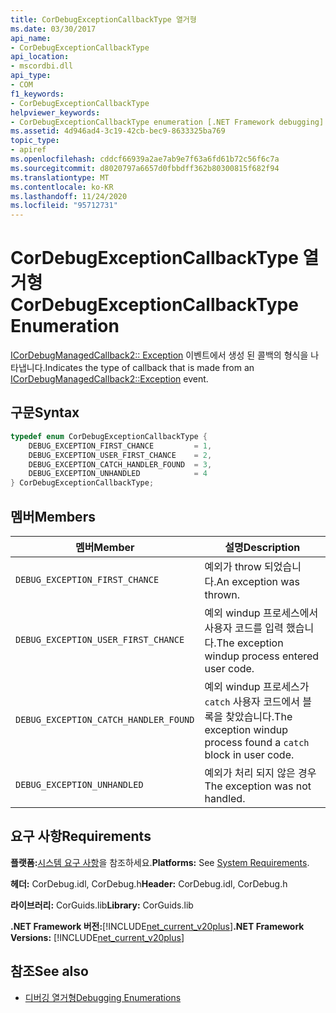 ```yaml
---
title: CorDebugExceptionCallbackType 열거형
ms.date: 03/30/2017
api_name:
- CorDebugExceptionCallbackType
api_location:
- mscordbi.dll
api_type:
- COM
f1_keywords:
- CorDebugExceptionCallbackType
helpviewer_keywords:
- CorDebugExceptionCallbackType enumeration [.NET Framework debugging]
ms.assetid: 4d946ad4-3c19-42cb-bec9-8633325ba769
topic_type:
- apiref
ms.openlocfilehash: cddcf66939a2ae7ab9e7f63a6fd61b72c56f6c7a
ms.sourcegitcommit: d8020797a6657d0fbbdff362b80300815f682f94
ms.translationtype: MT
ms.contentlocale: ko-KR
ms.lasthandoff: 11/24/2020
ms.locfileid: "95712731"
---
```

# <a name="cordebugexceptioncallbacktype-enumeration"></a><span data-ttu-id="1236d-102">CorDebugExceptionCallbackType 열거형</span><span class="sxs-lookup"><span data-stu-id="1236d-102">CorDebugExceptionCallbackType Enumeration</span></span>

<span data-ttu-id="1236d-103">[ICorDebugManagedCallback2:: Exception](icordebugmanagedcallback2-exception-method.md) 이벤트에서 생성 된 콜백의 형식을 나타냅니다.</span><span class="sxs-lookup"><span data-stu-id="1236d-103">Indicates the type of callback that is made from an [ICorDebugManagedCallback2::Exception](icordebugmanagedcallback2-exception-method.md) event.</span></span>  
  
## <a name="syntax"></a><span data-ttu-id="1236d-104">구문</span><span class="sxs-lookup"><span data-stu-id="1236d-104">Syntax</span></span>  
  
```cpp  
typedef enum CorDebugExceptionCallbackType {  
    DEBUG_EXCEPTION_FIRST_CHANCE         = 1,  
    DEBUG_EXCEPTION_USER_FIRST_CHANCE    = 2,  
    DEBUG_EXCEPTION_CATCH_HANDLER_FOUND  = 3,  
    DEBUG_EXCEPTION_UNHANDLED            = 4  
} CorDebugExceptionCallbackType;  
```  
  
## <a name="members"></a><span data-ttu-id="1236d-105">멤버</span><span class="sxs-lookup"><span data-stu-id="1236d-105">Members</span></span>  
  
|<span data-ttu-id="1236d-106">멤버</span><span class="sxs-lookup"><span data-stu-id="1236d-106">Member</span></span>|<span data-ttu-id="1236d-107">설명</span><span class="sxs-lookup"><span data-stu-id="1236d-107">Description</span></span>|  
|------------|-----------------|  
|`DEBUG_EXCEPTION_FIRST_CHANCE`|<span data-ttu-id="1236d-108">예외가 throw 되었습니다.</span><span class="sxs-lookup"><span data-stu-id="1236d-108">An exception was thrown.</span></span>|  
|`DEBUG_EXCEPTION_USER_FIRST_CHANCE`|<span data-ttu-id="1236d-109">예외 windup 프로세스에서 사용자 코드를 입력 했습니다.</span><span class="sxs-lookup"><span data-stu-id="1236d-109">The exception windup process entered user code.</span></span>|  
|`DEBUG_EXCEPTION_CATCH_HANDLER_FOUND`|<span data-ttu-id="1236d-110">예외 windup 프로세스가 `catch` 사용자 코드에서 블록을 찾았습니다.</span><span class="sxs-lookup"><span data-stu-id="1236d-110">The exception windup process found a `catch` block in user code.</span></span>|  
|`DEBUG_EXCEPTION_UNHANDLED`|<span data-ttu-id="1236d-111">예외가 처리 되지 않은 경우</span><span class="sxs-lookup"><span data-stu-id="1236d-111">The exception was not handled.</span></span>|  
  
## <a name="requirements"></a><span data-ttu-id="1236d-112">요구 사항</span><span class="sxs-lookup"><span data-stu-id="1236d-112">Requirements</span></span>  

 <span data-ttu-id="1236d-113">**플랫폼:**[시스템 요구 사항](../../get-started/system-requirements.md)을 참조하세요.</span><span class="sxs-lookup"><span data-stu-id="1236d-113">**Platforms:** See [System Requirements](../../get-started/system-requirements.md).</span></span>  
  
 <span data-ttu-id="1236d-114">**헤더:** CorDebug.idl, CorDebug.h</span><span class="sxs-lookup"><span data-stu-id="1236d-114">**Header:** CorDebug.idl, CorDebug.h</span></span>  
  
 <span data-ttu-id="1236d-115">**라이브러리:** CorGuids.lib</span><span class="sxs-lookup"><span data-stu-id="1236d-115">**Library:** CorGuids.lib</span></span>  
  
 <span data-ttu-id="1236d-116">**.NET Framework 버전:**[!INCLUDE[net_current_v20plus](../../../../includes/net-current-v20plus-md.md)]</span><span class="sxs-lookup"><span data-stu-id="1236d-116">**.NET Framework Versions:** [!INCLUDE[net_current_v20plus](../../../../includes/net-current-v20plus-md.md)]</span></span>  
  
## <a name="see-also"></a><span data-ttu-id="1236d-117">참조</span><span class="sxs-lookup"><span data-stu-id="1236d-117">See also</span></span>

- [<span data-ttu-id="1236d-118">디버깅 열거형</span><span class="sxs-lookup"><span data-stu-id="1236d-118">Debugging Enumerations</span></span>](debugging-enumerations.md)
